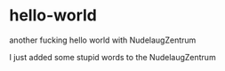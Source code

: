 # hello-world
another fucking hello world with NudelaugZentrum

I just added some stupid words to the NudelaugZentrum
